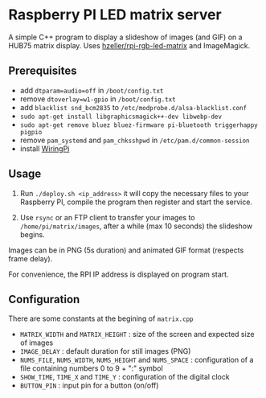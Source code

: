 # Raspberry PI LED matrix server

A simple C++ program to display a slideshow of images (and GIF) on a HUB75 matrix display. Uses [hzeller/rpi-rgb-led-matrix](https://github.com/hzeller/rpi-rgb-led-matrix) and ImageMagick.

## Prerequisites

- add `dtparam=audio=off` in `/boot/config.txt`
- remove `dtoverlay=w1-gpio` in `/boot/config.txt`
- add `blacklist snd_bcm2835` to `/etc/modprobe.d/alsa-blacklist.conf`
- `sudo apt-get install libgraphicsmagick++-dev libwebp-dev`
- `sudo apt-get remove bluez bluez-firmware pi-bluetooth triggerhappy pigpio`
- remove `pam_systemd` and `pam_chksshpwd` in `/etc/pam.d/common-session`
- install [WiringPi](https://github.com/WiringPi/WiringPi/releases)

## Usage

1. Run `./deploy.sh <ip_address>` it will copy the necessary files to your Raspberry PI, compile the program then register and start the service.

2. Use `rsync` or an FTP client to transfer your images to `/home/pi/matrix/images`, after a while (max 10 seconds) the slideshow begins.

Images can be in PNG (5s duration) and animated GIF format (respects frame delay).

For convenience, the RPI IP address is displayed on program start.

## Configuration

There are some constants at the begining of `matrix.cpp`
- `MATRIX_WIDTH` and `MATRIX_HEIGHT` : size of the screen and expected size of images
- `IMAGE_DELAY` : default duration for still images (PNG)
- `NUMS_FILE`, `NUMS_WIDTH`, `NUMS_HEIGHT` and `NUMS_SPACE` : configuration of a file containing numbers 0 to 9 + ":" symbol
- `SHOW_TIME`, `TIME_X` and `TIME_Y` : configuration of the digital clock
- `BUTTON_PIN` : input pin for a button (on/off)
